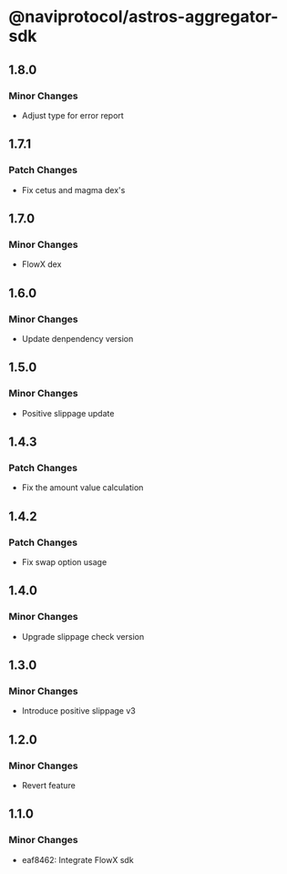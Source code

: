 # @naviprotocol/astros-aggregator-sdk

## 1.8.0

### Minor Changes

- Adjust type for error report

## 1.7.1

### Patch Changes

- Fix cetus and magma dex's

## 1.7.0

### Minor Changes

- FlowX dex

## 1.6.0

### Minor Changes

- Update denpendency version

## 1.5.0

### Minor Changes

- Positive slippage update

## 1.4.3

### Patch Changes

- Fix the amount value calculation

## 1.4.2

### Patch Changes

- Fix swap option usage

## 1.4.0

### Minor Changes

- Upgrade slippage check version

## 1.3.0

### Minor Changes

- Introduce positive slippage v3

## 1.2.0

### Minor Changes

- Revert feature

## 1.1.0

### Minor Changes

- eaf8462: Integrate FlowX sdk
